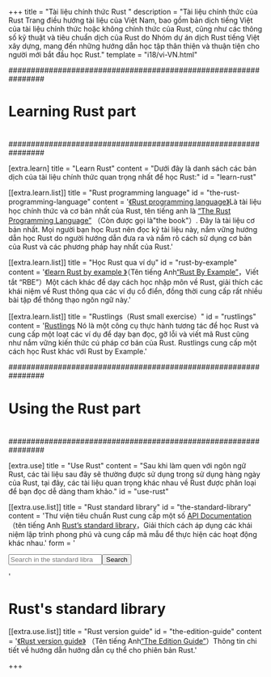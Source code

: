 +++
title = "Tài liệu chính thức Rust "
description = "Tài liệu chính thức của Rust Trang điều hướng tài liệu của Việt Nam, bao gồm bản dịch tiếng Việt của tài liệu chính thức hoặc không chính thức của Rust, cũng như các thông số kỹ thuật và tiêu chuẩn dịch của Rust do Nhóm dự án dịch Rust tiếng Việt xây dựng, mang đến những hướng dẫn học tập thân thiện và thuận tiện cho người mới bắt đầu học Rust."
template = "i18/vi-VN.html"



################################################################
#
# Learning Rust part
#
################################################################

[extra.learn]
title = "Learn Rust"
content = "Dưới đây là danh sách các bản dịch của tài liệu chính thức quan trọng nhất để học Rust:"
id = "learn-rust"

[[extra.learn.list]]
title = "Rust programming language"
id = "the-rust-programming-language"
content = '<a href="book">《Rust programming language》</a>Là tài liệu học chính thức và cơ bản nhất của Rust, tên tiếng anh là <a href="https://doc.rust-lang.org/book/">“The Rust Programming Language”</a> （Còn được gọi là&quot;the book&quot;）. Đây là tài liệu cơ bản nhất. Mọi người bạn học Rust nên đọc kỹ tài liệu này, nắm vững hướng dẫn học Rust do người hướng dẫn đưa ra và nắm rõ cách sử dụng cơ bản của Rust và các phương pháp hay nhất của Rust.'

[[extra.learn.list]]
title = "Học Rust qua ví dụ"
id = "rust-by-example"
content = '<a href="rust-by-example">《learn Rust by example 》</a>（Tên tiếng Anh<a href="https://doc.rust-lang.org/rust-by-example/">“Rust By Example”</a>，Viết tắt “RBE”）Một cách khác để dạy cách học nhập môn về Rust, giải thích các khái niệm về Rust thông qua các ví dụ cổ điển, đồng thời cung cấp rất nhiều bài tập để thông thạo ngôn ngữ này.'

[[extra.learn.list]]
title = "Rustlings（Rust small exercise）"
id = "rustlings"
content = '<a href="https://github.com/ByteBuffer2022/">Rustlings</a> Nó là một công cụ thực hành tương tác để học Rust và cung cấp một loạt các ví dụ để dạy bạn đọc, gỡ lỗi và viết mã Rust cũng như nắm vững kiến thức cú pháp cơ bản của Rust. Rustlings cung cấp một cách học Rust khác với Rust by Example.'



################################################################
#
# Using the Rust part
#
################################################################

[extra.use]
title = "Use Rust"
content = "Sau khi làm quen với ngôn ngữ Rust, các tài liệu sau đây sẽ thường được sử dụng trong sử dụng hàng ngày của Rust, tại đây, các tài liệu quan trọng khác nhau về Rust được phân loại để bạn đọc dễ dàng tham khảo."
id = "use-rust"

[[extra.use.list]]
title = "Rust standard library"
id = "the-standard-library"
content = 'Thư viện tiêu chuẩn Rust cung cấp một số <a href="std">API Documentation</a>（tên tiếng Anh <a href="https://doc.rust-lang.org/std/">Rust’s standard library</a>，Giải thích cách áp dụng các khái niệm lập trình phong phú và cung cấp mã mẫu để thực hiện các hoạt động khác nhau.'
form = '<div><form action="std/index.html" method="get"><input id="search-input" type="search" name="search" placeholder="Search in the standard library..."><button id="search-but">Search</button></form></div>'

# Rust's standard library

[[extra.use.list]]
title = "Rust version guide"
id = "the-edition-guide"
content = '<a href="edition-guide">《Rust version guide》</a> （Tên tiếng Anh<a href="https://doc.rust-lang.org/edition-guide/">“The Edition Guide”</a>）Thông tin chi tiết về hướng dẫn hướng dẫn cụ thể cho phiên bản Rust.'

+++
